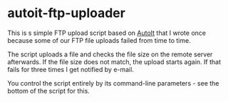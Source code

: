 autoit-ftp-uploader
===================

This is s simple FTP upload script based on [AutoIt](http://www.autoitscript.com/site/autoit/) that I wrote once because some of our FTP file uploads failed from time to time. 

The script uploads a file and checks the file size on the remote server afterwards. If the file size does not match, the upload starts again. If that fails for three times I get notified by e-mail.

You control the script entirely by its command-line parameters - see the bottom of the script for this.
